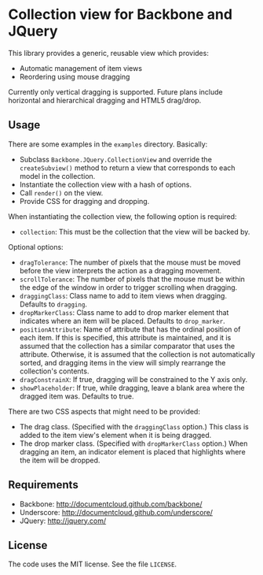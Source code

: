 Collection view for Backbone and JQuery
=======================================

This library provides a generic, reusable view which provides:

* Automatic management of item views
* Reordering using mouse dragging

Currently only vertical dragging is supported. Future plans include horizontal and hierarchical dragging and HTML5 drag/drop.

Usage
-----

There are some examples in the `examples` directory. Basically:

* Subclass `Backbone.JQuery.CollectionView` and override the `createSubview()` method to return a view that corresponds to each model in the collection.
* Instantiate the collection view with a hash of options.
* Call `render()` on the view.
* Provide CSS for dragging and dropping.

When instantiating the collection view, the following option is required:

* `collection`: This must be the collection that the view will be backed by.

Optional options:

* `dragTolerance`: The number of pixels that the mouse must be moved before the view interprets the action as a dragging movement.
* `scrollTolerance`: The number of pixels that the mouse must be within the edge of the window in order to trigger scrolling when dragging.
* `draggingClass`: Class name to add to item views when dragging. Defaults to `dragging`.
* `dropMarkerClass`: Class name to add to drop marker element that indicates where an item will be placed. Defaults to `drop_marker`.
* `positionAttribute`: Name of attribute that has the ordinal position of each item. If this is specified, this attribute is maintained, and it is assumed that the collection has a similar comparator that uses the attribute. Otherwise, it is assumed that the collection is not automatically sorted, and dragging items in the view will simply rearrange the collection's contents.
* `dragConstrainX`: If true, dragging will be constrained to the Y axis only.
* `showPlaceholder`: If true, while dragging, leave a blank area where the dragged item was. Defaults to true.

There are two CSS aspects that might need to be provided:

* The drag class. (Specified with the `draggingClass` option.) This class is added to the item view's element when it is being dragged.
* The drop marker class. (Specified with `dropMarkerClass` option.) When dragging an item, an indicator element is placed that highlights where the item will be dropped.

Requirements
------------

* Backbone: http://documentcloud.github.com/backbone/
* Underscore: http://documentcloud.github.com/underscore/
* JQuery: http://jquery.com/

License
-------

The code uses the MIT license. See the file `LICENSE`.
